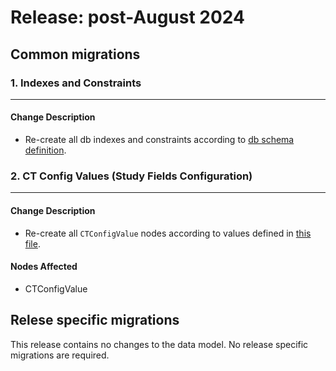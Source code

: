 # Release: post-August 2024

## Common migrations

### 1. Indexes and Constraints
-------------------------------------
#### Change Description
- Re-create all db indexes and constraints according to [db schema definition](https://orgremoved.visualstudio.com/Clinical-MDR/_git/neo4j-mdr-db?path=/db_schema.py&version=GBmain&_a=contents).


### 2. CT Config Values (Study Fields Configuration)
-------------------------------------  
#### Change Description
- Re-create all `CTConfigValue` nodes according to values defined in [this file](https://orgremoved.visualstudio.com/Clinical-MDR/_git/studybuilder-import?path=/datafiles/configuration/study_fields_configuration.csv).

#### Nodes Affected
- CTConfigValue


## Relese specific migrations
This release contains no changes to the data model.
No release specific migrations are required.


